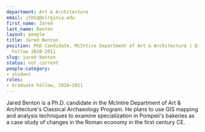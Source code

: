 ```yaml
---
department: Art & Architecture
email: jtb5q@virginia.edu
first_name: Jared
last_name: Benton
layout: people
title: Jared Benton
position: PhD Candidate, McIntire Department of Art & Architecture | Digital Humanities
  Fellow 2010-2011
slug: jared-benton
status: not_current
people-category:
- student
roles:
- Graduate Fellow, 2010–2011
---
```


Jared Benton is a Ph.D. candidate in the McIntire Department of Art & Architecture's Classical Archaeology Program. He plans to use GIS mapping and analysis techniques to examine specialization in Pompeii's bakeries as a case study of changes in the Roman economy in the first century CE.

